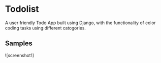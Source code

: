 # Todolist
A user friendly Todo App built using Django, with the functionality of color coding tasks using different catogories.

## Samples
![screenshot1] 
